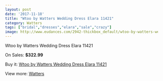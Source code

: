 ```yaml
---
layout: post
date: '2017-11-18'
title: "Wtoo by Watters Wedding Dress Elara 11421"
category: Watters
tags: ["bridal","dresses","elara","sale","crazy"]
image: http://www.eudances.com/2942-thickbox_default/wtoo-by-watters-wedding-dress-elara-11421.jpg
---
```

Wtoo by Watters Wedding Dress Elara 11421

On Sales: **$322.99**
<a href="https://www.eudances.com/en/watters/1023-wtoo-by-watters-wedding-dress-elara-11421.html"><amp-img layout="responsive" width="600" height="600" src="//www.eudances.com/2942-thickbox_default/wtoo-by-watters-wedding-dress-elara-11421.jpg" alt="Wtoo by Watters Wedding Dress Elara 11421 0" /></a>
<a href="https://www.eudances.com/en/watters/1023-wtoo-by-watters-wedding-dress-elara-11421.html"><amp-img layout="responsive" width="600" height="600" src="//www.eudances.com/2944-thickbox_default/wtoo-by-watters-wedding-dress-elara-11421.jpg" alt="Wtoo by Watters Wedding Dress Elara 11421 1" /></a>
<a href="https://www.eudances.com/en/watters/1023-wtoo-by-watters-wedding-dress-elara-11421.html"><amp-img layout="responsive" width="600" height="600" src="//www.eudances.com/2943-thickbox_default/wtoo-by-watters-wedding-dress-elara-11421.jpg" alt="Wtoo by Watters Wedding Dress Elara 11421 2" /></a>

Buy it: [Wtoo by Watters Wedding Dress Elara 11421](https://www.eudances.com/en/watters/1023-wtoo-by-watters-wedding-dress-elara-11421.html "Wtoo by Watters Wedding Dress Elara 11421")

View more: [Watters](https://www.eudances.com/en/12-watters "Watters")